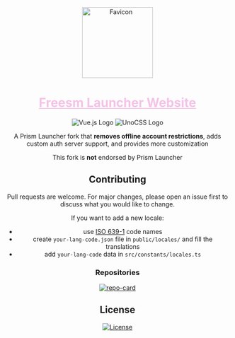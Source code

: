 <div align="center">

<img width="160" height="160" align="center" src="https://github.com/FreesmTeam/FreesmLauncher/raw/develop/docs/favicon.webp" alt="Favicon">

<h1>
  <a style="color:#f5c2e7" href="https://new.freesmlauncher.org/">Freesm Launcher Website</a>
</h1>

<img alt="Vue.js Logo" src="https://img.shields.io/badge/vuejs-%2335495e.svg?style=for-the-badge&logo=vuedotjs&logoColor=%234FC08D">
<img alt="UnoCSS Logo" src="https://img.shields.io/badge/unocss-333333.svg?style=for-the-badge&logo=unocss&logoColor=white">


<p><!-- To add some space between badges and text --></p>

<p>
A Prism Launcher fork that <strong>removes offline account restrictions</strong>, adds custom auth server support, and provides more customization
</p>

<p>
This fork is <strong>not</strong> endorsed by Prism Launcher
</p>

## Contributing

Pull requests are welcome. For major changes, please open an issue first to discuss what you would like to change.

If you want to add a new locale:

- use [ISO 639-1](https://ru.wikipedia.org/wiki/%D0%A1%D0%BF%D0%B8%D1%81%D0%BE%D0%BA_%D0%BA%D0%BE%D0%B4%D0%BE%D0%B2_ISO_639-1) code names
- create `your-lang-code.json` file in `public/locales/` and fill the translations
- add `your-lang-code` data in `src/constants/locales.ts`

### Repositories

[![repo-card]](https://github.com/freesmteam/freesmlauncher)

<!--
### Credits

Thank you to all the people who have contributed!

<a href="https://github.com/freesmteam/website/graphs/contributors">
  <img alt="Freesm Launcher website contributors" src="https://contrib.rocks/image?repo=freesmteam/website" width="64"/>
</a>
-->

## License

<a href="./LICENSE">
  <img src="https://img.shields.io/github/license/freesmteam/website?label=License&logo=gnu&color=C4282D&style=for-the-badge" alt="License">
</a>

</div>

<!-- Variables -->

[repo-card]: https://github-readme-stats.vercel.app/api/pin/?username=freesmteam&repo=freesmlauncher&bg_color=0c0c13&text_color=ffffff&title_color=f5c2e7&icon_color=f5c2e7&border_radius=8&hide_border=true